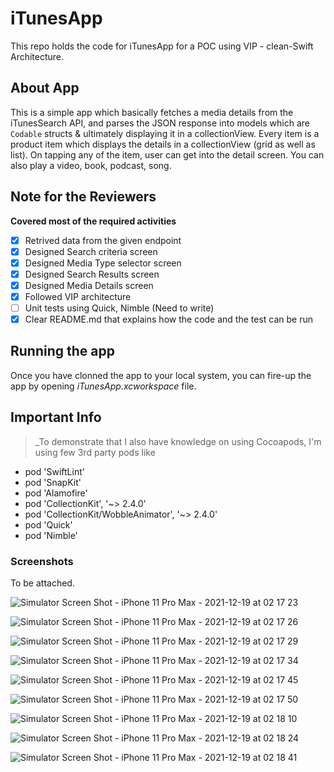 # iTunesApp
This repo holds the code for iTunesApp for a POC using VIP - clean-Swift Architecture.

## About App

This is a simple app which basically fetches a media details from the iTunesSearch API, and parses the JSON response into models which are `Codable` structs & ultimately displaying it in a collectionView. Every item is a product item which displays the details in a collectionView (grid as well as list). On tapping any of the item, user can get into the detail screen.
You can also play a video, book, podcast, song.

## Note for the Reviewers

**Covered most of the required activities**
- [x] Retrived data from the given endpoint 
- [x] Designed Search criteria screen
- [x] Designed Media Type selector screen
- [x] Designed Search Results screen
- [x] Designed Media Details screen
- [x] Followed VIP architecture
- [ ] Unit tests using Quick, Nimble (Need to write)
- [x] Clear README.md that explains how the code and the test can be run

## Running the app

Once you have clonned the app to your local system, you can fire-up the app by opening _iTunesApp.xcworkspace_ file.

## Important Info 
> _To demonstrate that I also have knowledge on using Cocoapods, I'm using few 3rd party pods like 

- pod 'SwiftLint'
- pod 'SnapKit'
- pod 'Alamofire'  
- pod 'CollectionKit', '~> 2.4.0'
- pod 'CollectionKit/WobbleAnimator', '~> 2.4.0'
- pod 'Quick'
- pod 'Nimble'


### Screenshots

To be attached.

![Simulator Screen Shot - iPhone 11 Pro Max - 2021-12-19 at 02 17 23](https://user-images.githubusercontent.com/6418402/146657788-d09168d0-6c46-49ff-9546-27d1a60127f2.png)

![Simulator Screen Shot - iPhone 11 Pro Max - 2021-12-19 at 02 17 26](https://user-images.githubusercontent.com/6418402/146657792-701b4785-ef2f-41a3-aa0e-c191f67d37d5.png)

![Simulator Screen Shot - iPhone 11 Pro Max - 2021-12-19 at 02 17 29](https://user-images.githubusercontent.com/6418402/146657793-b63a806d-7ab0-45a7-b7d7-42488149aae1.png)

![Simulator Screen Shot - iPhone 11 Pro Max - 2021-12-19 at 02 17 34](https://user-images.githubusercontent.com/6418402/146657794-70ab4a11-1a06-4615-966b-ee1eece1fd91.png)

![Simulator Screen Shot - iPhone 11 Pro Max - 2021-12-19 at 02 17 45](https://user-images.githubusercontent.com/6418402/146657798-c03925c4-52ca-46a7-8ec8-c954256b0a16.png)

![Simulator Screen Shot - iPhone 11 Pro Max - 2021-12-19 at 02 17 50](https://user-images.githubusercontent.com/6418402/146657801-1b3537c0-28c1-444c-8ea2-0542ab56e46a.png)

![Simulator Screen Shot - iPhone 11 Pro Max - 2021-12-19 at 02 18 10](https://user-images.githubusercontent.com/6418402/146657803-97ebc2be-4863-4431-91a0-ab37d73ccc53.png)

![Simulator Screen Shot - iPhone 11 Pro Max - 2021-12-19 at 02 18 24](https://user-images.githubusercontent.com/6418402/146657804-d370d884-3d12-4d5a-bd87-5759c03d11ed.png)

![Simulator Screen Shot - iPhone 11 Pro Max - 2021-12-19 at 02 18 41](https://user-images.githubusercontent.com/6418402/146657805-8f377e54-51e5-40f2-9a3d-347c23fee19a.png)







